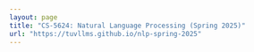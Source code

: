 ```yaml
---
layout: page
title: "CS-5624: Natural Language Processing (Spring 2025)"
url: "https://tuvllms.github.io/nlp-spring-2025"
---
```



